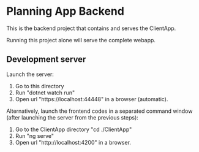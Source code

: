 # Planning App Backend

This is the backend project that contains and serves the ClientApp.

Running this project alone will serve the complete webapp.

## Development server

Launch the server:
1. Go to this directory
2. Run "dotnet watch run"
3. Open url "https://localhost:44448" in a browser (automatic).

Alternatively, launch the frontend codes in a separated command window (after launching the server from the previous steps):
1. Go to the ClientApp directory "cd ./ClientApp"
2. Run "ng serve"
3. Open url "http://localhost:4200" in a browser.